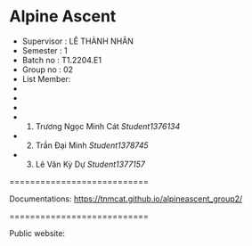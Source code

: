 Alpine Ascent
==========================
+ Supervisor            : LÊ THÀNH NHÂN
+ Semester              : 1
+ Batch no               : T1.2204.E1
+ Group no              : 02
+ List Member:
+ 
+ 
+ 
+ 1. Trương Ngọc Minh Cát           _Student1376134_
+ 2. Trần Đại Minh                  _Student1378745_
+ 3. Lê Văn Kỳ Dự                    _Student1377157_
       
===========================

Documentations: https://tnmcat.github.io/alpineascent_group2/

===========================

Public website:

